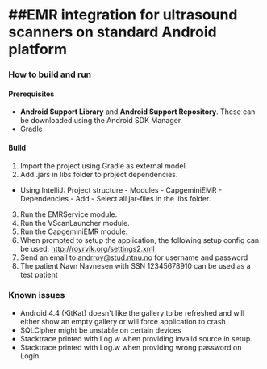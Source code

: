 ##EMR integration for ultrasound scanners on standard Android platform
==============================================================================

### How to build and run

#### Prerequisites
* **Android Support Library** and **Android Support Repository**. These can be downloaded using the Android SDK Manager.
* Gradle

#### Build
1. Import the project using Gradle as external model.
2. Add .jars in libs folder to project dependencies.
  * Using IntelliJ: Project structure - Modules - CapgeminiEMR - Dependencies - Add - Select all jar-files
in the libs folder.
3. Run the EMRService module.
4. Run the VScanLauncher module.
5. Run the CapgeminiEMR module.
6. When prompted to setup the application, the following setup config can be used: http://royrvik.org/settings2.xml
7. Send an email to andrroy@stud.ntnu.no for username and password
8. The patient Navn Navnesen with SSN 12345678910 can be used as a test patient


### Known issues
* Android 4.4 (KitKat) doesn't like the gallery to be refreshed and will either show
an empty gallery or will force application to crash
* SQLCipher might be unstable on certain devices
* Stacktrace printed with Log.w when providing invalid source in setup.
* Stacktrace printed with Log.w when providing wrong password on Login.
